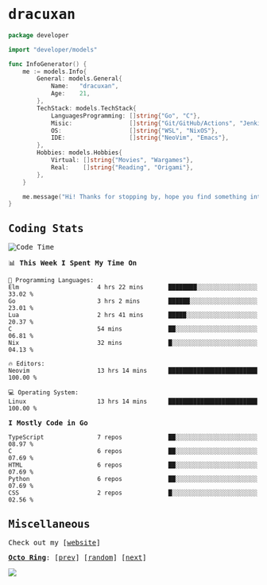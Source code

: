 <!-- Banner -->
<!--
<img src="https://i.imgur.com/mz4ym1F.png" style="max-height:550px"/>
-->


<samp>
	
<!-- Coded Intro -->
	
# dracuxan

```go
package developer

import "developer/models"

func InfoGenerator() {
	me := models.Info{
		General: models.General{
			Name:   "dracuxan",
			Age:    21,
		},
		TechStack: models.TechStack{
			LanguagesProgramming: []string{"Go", "C"},
			Misic:                []string{"Git/GitHub/Actions", "Jenkins", "Docker"},
			OS:     			  []string{"WSL", "NixOS"},
			IDE:                  []string{"NeoVim", "Emacs"},
		},
		Hobbies: models.Hobbies{
			Virtual: []string{"Movies", "Wargames"},
			Real:    []string{"Reading", "Origami"},
		},		
	}

	me.message("Hi! Thanks for stopping by, hope you find something interesting!") 
}
```

## Coding Stats


<!--START_SECTION:waka-->
![Code Time](http://img.shields.io/badge/Code%20Time-415%20hrs%2034%20mins-blue)

📊 **This Week I Spent My Time On** 

```text
💬 Programming Languages: 
Elm                      4 hrs 22 mins       ████████░░░░░░░░░░░░░░░░░   33.02 % 
Go                       3 hrs 2 mins        ██████░░░░░░░░░░░░░░░░░░░   23.01 % 
Lua                      2 hrs 41 mins       █████░░░░░░░░░░░░░░░░░░░░   20.37 % 
C                        54 mins             ██░░░░░░░░░░░░░░░░░░░░░░░   06.81 % 
Nix                      32 mins             █░░░░░░░░░░░░░░░░░░░░░░░░   04.13 % 

🔥 Editors: 
Neovim                   13 hrs 14 mins      █████████████████████████   100.00 % 

💻 Operating System: 
Linux                    13 hrs 14 mins      █████████████████████████   100.00 % 
```

**I Mostly Code in Go** 

```text
TypeScript               7 repos             ██░░░░░░░░░░░░░░░░░░░░░░░   08.97 % 
C                        6 repos             ██░░░░░░░░░░░░░░░░░░░░░░░   07.69 % 
HTML                     6 repos             ██░░░░░░░░░░░░░░░░░░░░░░░   07.69 % 
Python                   6 repos             ██░░░░░░░░░░░░░░░░░░░░░░░   07.69 % 
CSS                      2 repos             █░░░░░░░░░░░░░░░░░░░░░░░░   02.56 % 
```




<!--END_SECTION:waka-->

## Miscellaneous

Check out my [[website](https://bynisarg.in/)]

[**Octo Ring**](https://octo-ring.com/):
[[prev](https://octo-ring.com/p/dracuxan/prev)]  [[random](https://octo-ring.com/p/dracuxan/random)]  [[next](https://octo-ring.com/p/dracuxan/next)]

![](https://komarev.com/ghpvc/?username=dracuxan&style=flat-square)

</samp>
